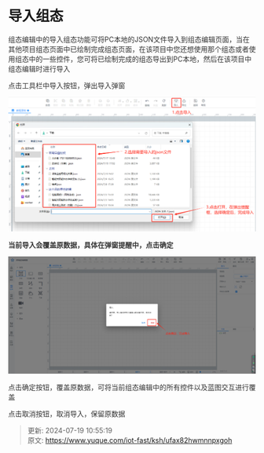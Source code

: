 # 导入组态

<font style="color:rgb(51, 51, 51);">组态编辑中的导入组态功能可将PC本地的JSON文件导入到组态编辑页面，当在其他项目组态页面中已绘制完成组态页面，在该项目中您还想使用那个组态或者使用组态中的一些控件，您可将已绘制完成的组态导出到PC本地，然后在该项目中组态编辑时进行导入</font>

<font style="color:rgb(51, 51, 51);">点击工具栏中导入按钮，弹出导入弹窗</font>

![1721357422552-1d550005-d6f9-484f-8999-956b50bee5da.png](./img/paUSj7h-ya9PMJPH/1721357422552-1d550005-d6f9-484f-8999-956b50bee5da-381063.png)

**<font style="color:rgb(51, 51, 51);">当前导入会覆盖原数据，具体在弹窗提醒中，点击确定</font>**

![1721357536748-b8461fac-409e-4ccf-9cfc-a7f829457e77.png](./img/paUSj7h-ya9PMJPH/1721357536748-b8461fac-409e-4ccf-9cfc-a7f829457e77-453704.png)

<font style="color:rgb(51, 51, 51);">点击确定按钮，覆盖原数据，可将当前组态编辑中的所有控件以及蓝图交互进行覆盖</font>

<font style="color:rgb(51, 51, 51);">点击取消按钮，取消导入，保留原数据</font>





> 更新: 2024-07-19 10:55:19  
> 原文: <https://www.yuque.com/iot-fast/ksh/ufax82hwmnnpxgoh>